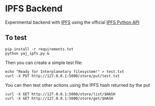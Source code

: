 IPFS Backend
============


Experimental backend with [IPFS](https://ipfs.io) using the official [IPFS Python API](https://github.com/ipfs/py-ipfs-api)


To test
-------

```
pip install -r requirements.txt
python yaj_ipfs.py & 
```

Then you can create a simple test file:

```
echo "Ready for Interplanetary filesystem!" > test.txt
curl -X PUT http://127.0.0.1:5000/store/put/test.txt
```

You can then test other actions using the IPFS hash returned by the put

```
curl -X GET http://127.0.0.1:5000/store/list/$HASH
curl -X GET http://127.0.0.1:5000/store/get/$HASH
```

